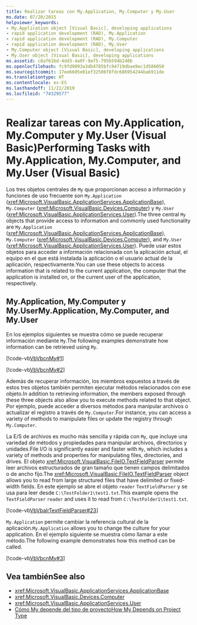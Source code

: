 ```yaml
---
title: Realizar tareas con My.Application, My.Computer y My.User
ms.date: 07/20/2015
helpviewer_keywords:
- My.Application object [Visual Basic], developing applications
- rapid application development (RAD), My.Application
- rapid application development (RAD), My.Computer
- rapid application development (RAD), My.User
- My.Computer object [Visual Basic], developing applications
- My.User object [Visual Basic], developing applications
ms.assetid: c8af61bd-4dd3-4a0f-9af5-795b594b240b
ms.openlocfilehash: fc9fd9093a3db4785bfc94719dbae9ec1d586050
ms.sourcegitcommit: 17ee6605e01ef32506f8fdc686954244ba6911de
ms.translationtype: HT
ms.contentlocale: es-ES
ms.lasthandoff: 11/22/2019
ms.locfileid: "74329577"
---
```

# <a name="performing-tasks-with-myapplication-mycomputer-and-myuser-visual-basic"></a><span data-ttu-id="121dc-102">Realizar tareas con My.Application, My.Computer y My.User (Visual Basic)</span><span class="sxs-lookup"><span data-stu-id="121dc-102">Performing Tasks with My.Application, My.Computer, and My.User (Visual Basic)</span></span>

<span data-ttu-id="121dc-103">Los tres objetos centrales de `My` que proporcionan acceso a información y funciones de uso frecuente son `My.Application` (<xref:Microsoft.VisualBasic.ApplicationServices.ApplicationBase>), `My.Computer` (<xref:Microsoft.VisualBasic.Devices.Computer>) y `My.User` (<xref:Microsoft.VisualBasic.ApplicationServices.User>).</span><span class="sxs-lookup"><span data-stu-id="121dc-103">The three central `My` objects that provide access to information and commonly used functionality are `My.Application` (<xref:Microsoft.VisualBasic.ApplicationServices.ApplicationBase>), `My.Computer` (<xref:Microsoft.VisualBasic.Devices.Computer>), and `My.User` (<xref:Microsoft.VisualBasic.ApplicationServices.User>).</span></span> <span data-ttu-id="121dc-104">Puede usar estos objetos para acceder a información relacionada con la aplicación actual, el equipo en el que está instalada la aplicación o el usuario actual de la aplicación, respectivamente.</span><span class="sxs-lookup"><span data-stu-id="121dc-104">You can use these objects to access information that is related to the current application, the computer that the application is installed on, or the current user of the application, respectively.</span></span>  
  
## <a name="myapplication-mycomputer-and-myuser"></a><span data-ttu-id="121dc-105">My.Application, My.Computer y My.User</span><span class="sxs-lookup"><span data-stu-id="121dc-105">My.Application, My.Computer, and My.User</span></span>  

 <span data-ttu-id="121dc-106">En los ejemplos siguientes se muestra cómo se puede recuperar información mediante `My`.</span><span class="sxs-lookup"><span data-stu-id="121dc-106">The following examples demonstrate how information can be retrieved using `My`.</span></span>  
  
 [!code-vb[VbVbcnMy#1](~/samples/snippets/visualbasic/VS_Snippets_VBCSharp/VbVbcnMy/VB/Class1.vb#1)]  
  
 [!code-vb[VbVbcnMy#2](~/samples/snippets/visualbasic/VS_Snippets_VBCSharp/VbVbcnMy/VB/Class1.vb#2)]  
  
 <span data-ttu-id="121dc-107">Además de recuperar información, los miembros expuestos a través de estos tres objetos también permiten ejecutar métodos relacionados con ese objeto.</span><span class="sxs-lookup"><span data-stu-id="121dc-107">In addition to retrieving information, the members exposed through these three objects also allow you to execute methods related to that object.</span></span> <span data-ttu-id="121dc-108">Por ejemplo, puede acceder a diversos métodos para manipular archivos o actualizar el registro a través de `My.Computer`.</span><span class="sxs-lookup"><span data-stu-id="121dc-108">For instance, you can access a variety of methods to manipulate files or update the registry through `My.Computer`.</span></span>  
  
 <span data-ttu-id="121dc-109">La E/S de archivos es mucho más sencilla y rápida con `My`, que incluye una variedad de métodos y propiedades para manipular archivos, directorios y unidades.</span><span class="sxs-lookup"><span data-stu-id="121dc-109">File I/O is significantly easier and faster with `My`, which includes a variety of methods and properties for manipulating files, directories, and drives.</span></span> <span data-ttu-id="121dc-110">El objeto <xref:Microsoft.VisualBasic.FileIO.TextFieldParser> permite leer archivos estructurados de gran tamaño que tienen campos delimitados o de ancho fijo.</span><span class="sxs-lookup"><span data-stu-id="121dc-110">The <xref:Microsoft.VisualBasic.FileIO.TextFieldParser> object allows you to read from large structured files that have delimited or fixed-width fields.</span></span> <span data-ttu-id="121dc-111">En este ejemplo se abre el objeto `reader` `TextFieldParser` y se usa para leer desde `C:\TestFolder1\test1.txt`.</span><span class="sxs-lookup"><span data-stu-id="121dc-111">This example opens the `TextFieldParser` `reader` and uses it to read from `C:\TestFolder1\test1.txt`.</span></span>  
  
 [!code-vb[VbVbalrTextFieldParser#23](~/samples/snippets/visualbasic/VS_Snippets_VBCSharp/VbVbalrTextFieldParser/VB/Class1.vb#23)]  
  
 <span data-ttu-id="121dc-112">`My.Application` permite cambiar la referencia cultural de la aplicación.</span><span class="sxs-lookup"><span data-stu-id="121dc-112">`My.Application` allows you to change the culture for your application.</span></span> <span data-ttu-id="121dc-113">En el ejemplo siguiente se muestra cómo llamar a este método.</span><span class="sxs-lookup"><span data-stu-id="121dc-113">The following example demonstrates how this method can be called.</span></span>  
  
 [!code-vb[VbVbcnMy#3](~/samples/snippets/visualbasic/VS_Snippets_VBCSharp/VbVbcnMy/VB/Class1.vb#3)]  
  
## <a name="see-also"></a><span data-ttu-id="121dc-114">Vea también</span><span class="sxs-lookup"><span data-stu-id="121dc-114">See also</span></span>

- <xref:Microsoft.VisualBasic.ApplicationServices.ApplicationBase>
- <xref:Microsoft.VisualBasic.Devices.Computer>
- <xref:Microsoft.VisualBasic.ApplicationServices.User>
- [<span data-ttu-id="121dc-115">Cómo My depende del tipo de proyecto</span><span class="sxs-lookup"><span data-stu-id="121dc-115">How My Depends on Project Type</span></span>](../../../visual-basic/developing-apps/development-with-my/how-my-depends-on-project-type.md)
